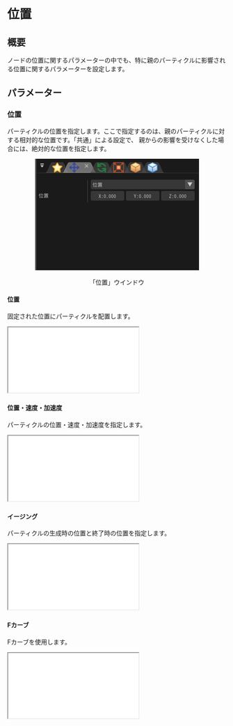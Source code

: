 ﻿# 位置

## 概要

ノードの位置に関するパラメーターの中でも、特に親のパーティクルに影響される位置に関するパラメーターを設定します。

## パラメーター

### 位置

パーティクルの位置を指定します。ここで指定するのは、親のパーティクルに対する相対的な位置です。「共通」による設定で、 親からの影響を受けなくした場合には、絶対的な位置を指定します。

<div align="center">
<img src="../../img/Tutorial/02_position_ja.png">
<p>「位置」ウインドウ</p>
</div>

#### 位置

固定された位置にパーティクルを配置します。
<iframe src='../../Effects/viewer_ja.html#References/position/02_setposition.efkefc'></iframe>

#### 位置・速度・加速度

パーティクルの位置・速度・加速度を指定します。
<iframe src='../../Effects/viewer_ja.html#References/position/02_movingposition.efkefc'></iframe>

#### イージング

パーティクルの生成時の位置と終了時の位置を指定します。
<iframe src='../../Effects/viewer_ja.html#References/position/02_easing.efkefc'></iframe>

#### Fカーブ

Fカーブを使用します。
<iframe src='../../Effects/viewer_ja.html#References/position/02_f_curve.efkefc'></iframe>
